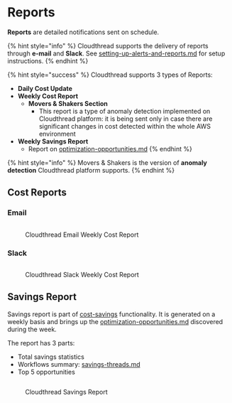# Reports

**Reports** are detailed notifications sent on schedule.

{% hint style="info" %}
Cloudthread supports the delivery of reports through **e-mail** and **Slack**. See [setting-up-alerts-and-reports.md](../../guides/monitoring-cloud-costs/setting-up-alerts-and-reports.md "mention") for setup instructions.
{% endhint %}

{% hint style="success" %}
Cloudthread supports 3 types of Reports:

* **Daily Cost Update**
* **Weekly Cost Report**
  * **Movers & Shakers Section**
    * This report is a type of anomaly detection implemented on Cloudthread platform: it is being sent only in case there are significant changes in cost detected within the whole AWS environment
* **Weekly Savings Report**
  * Report on [optimization-opportunities.md](../cost-savings/key-concepts/optimization-opportunities.md "mention")
{% endhint %}

{% hint style="info" %}
Movers & Shakers is the version of **anomaly detection** Cloudthread platform supports.
{% endhint %}

## **Cost** Reports

### Email

<figure><img src="../../.gitbook/assets/Screen Cast 2022-08-24 at 9.35.33 PM.gif" alt=""><figcaption><p>Cloudthread Email Weekly Cost Report</p></figcaption></figure>

### Slack

<figure><img src="../../.gitbook/assets/Screen Cast 2022-08-24 at 9.33.40 PM.gif" alt=""><figcaption><p>Cloudthread Slack Weekly Cost Report</p></figcaption></figure>

## Savings Report

Savings report is part of [cost-savings](../cost-savings/ "mention") functionality. It is generated on a weekly basis and brings up the [optimization-opportunities.md](../cost-savings/key-concepts/optimization-opportunities.md "mention") discovered during the week.

The report has 3 parts:

* Total savings statistics
* Workflows summary: [savings-threads.md](../cost-savings/key-concepts/savings-threads.md "mention")
* Top 5 opportunities

<figure><img src="../../.gitbook/assets/savings-report-1.gif" alt=""><figcaption><p>Cloudthread Savings Report</p></figcaption></figure>

